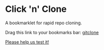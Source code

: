 # Click 'n' Clone 
A bookmarklet for rapid repo cloning.

Drag this link to your bookmarks bar: <a href="javascript:(function()%7Bjavascript%3A(function()%7B%0A%20%20%20%20var%20serverUrl%20%3D%20'http%3A%2F%2F127.0.0.1%3A5000%2Fclone'%3B%0A%20%20%20%20var%20currentUrl%20%3D%20window.location.href%3B%0A%20%20%20%20var%20match%20%3D%20currentUrl.match(%2F%5Ehttps%3F%3A%5C%2F%5C%2Fgithub%5C.com%5C%2F(%5B%5E%5C%2F%5D%2B%5C%2F%5B%5E%5C%2F%5D%2B)%2F)%3B%0A%20%20%20%20if%20(match)%20%7B%0A%20%20%20%20%20%20%20%20var%20repoUrl%20%3D%20'https%3A%2F%2Fgithub.com%2F'%20%2B%20match%5B1%5D%20%2B%20'.git'%3B%0A%20%20%20%20%20%20%20%20window.location.href%20%3D%20serverUrl%20%2B%20'%3Furl%3D'%20%2B%20encodeURIComponent(repoUrl)%3B%0A%20%20%20%20%7D%20else%20%7B%0A%20%20%20%20%20%20%20%20alert('This%20doesn%5C't%20appear%20to%20be%20a%20GitHub%20repository%20page.')%3B%0A%20%20%20%20%7D%0A%7D)()%3B%7D)()%3B">gitclone</a>

[Please help us test it!](javascript:(function()%7Bjavascript%3A(function()%7B%0A%20%20%20%20var%20serverUrl%20%3D%20'http%3A%2F%2F127.0.0.1%3A5000%2Fclone'%3B%0A%20%20%20%20var%20currentUrl%20%3D%20window.location.href%3B%0A%20%20%20%20var%20match%20%3D%20currentUrl.match(%2F%5Ehttps%3F%3A%5C%2F%5C%2Fgithub%5C.com%5C%2F(%5B%5E%5C%2F%5D%2B%5C%2F%5B%5E%5C%2F%5D%2B)%2F)%3B%0A%20%20%20%20if%20(match)%20%7B%0A%20%20%20%20%20%20%20%20var%20repoUrl%20%3D%20'https%3A%2F%2Fgithub.com%2F'%20%2B%20match%5B1%5D%20%2B%20'.git'%3B%0A%20%20%20%20%20%20%20%20window.location.href%20%3D%20serverUrl%20%2B%20'%3Furl%3D'%20%2B%20encodeURIComponent(repoUrl)%3B%0A%20%20%20%20%7D%20else%20%7B%0A%20%20%20%20%20%20%20%20alert('This%20doesn%5C't%20appear%20to%20be%20a%20GitHub%20repository%20page.')%3B%0A%20%20%20%20%7D%0A%7D)()%3B%7D)()%3B)

